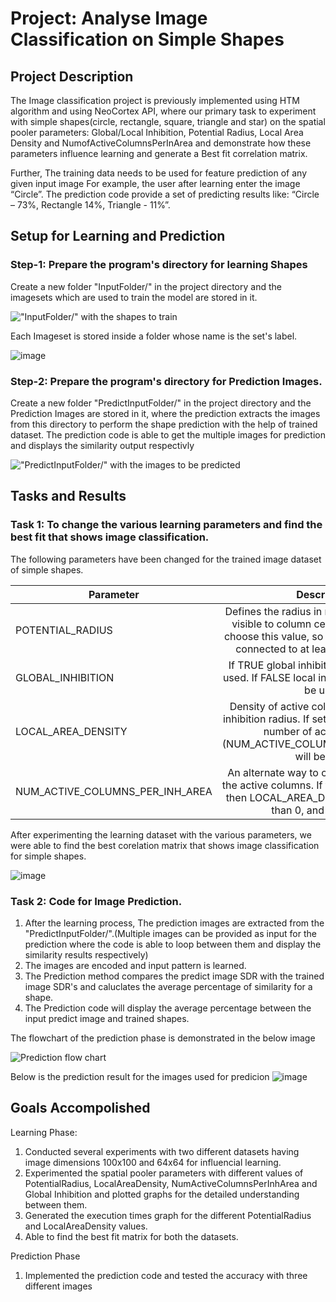 # Project:	Analyse Image Classification on Simple Shapes

## Project Description

The Image classification project is previously implemented using HTM algorithm and using NeoCortex API, where our primary task to experiment with simple shapes(circle, rectangle, square, triangle and star) on the spatial pooler parameters: Global/Local Inhibition, Potential Radius, Local Area Density and NumofActiveColumnsPerInArea and demonstrate how these parameters influence learning and generate a Best fit correlation matrix.

Further, The training data needs to be used for feature prediction of any given input image For example, the user after learning enter the image “Circle”. The prediction code provide a set of predicting results like: “Circle – 73%, Rectangle 14%, Triangle - 11%”.

 ## Setup for Learning and Prediction
 
 ### Step-1: Prepare the program's directory for learning Shapes
 
 Create a new folder "InputFolder/" in the project directory and the imagesets which are used to train the model are stored in it.
 
!["InputFolder/" with the shapes to train](https://user-images.githubusercontent.com/46021672/158034659-5e2c7221-f513-4c6d-b59b-5e78a8107aa6.png)

 Each Imageset is stored inside a folder whose name is the set's label.
 
![image](https://user-images.githubusercontent.com/46021672/160381920-728ba2af-41d8-4802-8ab3-9c7d1c85ceeb.png)


### Step-2: Prepare the program's directory for Prediction Images.
 
 Create a new folder "PredictInputFolder/" in the project directory and the Prediction Images are stored in it, where the prediction extracts the images from this directory to perform the shape prediction with the help of trained dataset. The prediction code is able to get the multiple images for prediction and displays the similarity output respectivly

 !["PredictInputFolder/" with the images to be predicted](https://user-images.githubusercontent.com/46021672/160382423-71dd000e-1a1b-41e3-9475-27324acb0027.png)


## Tasks and Results

### Task 1: To change the various learning parameters and find the best fit that shows image classification. 

The following parameters have been changed for the trained image dataset of simple shapes. 

| Parameter       | Description         |
| ------------- |:-------------:|
| POTENTIAL_RADIUS      |Defines the radius in number of input cells visible to column cells. It is important to choose this value, so every input neuron is connected to at least a single column. |
| GLOBAL_INHIBITION      |If TRUE global inhibition algorithm will be used. If FALSE local inhibition algorithm will be used. |
| LOCAL_AREA_DENSITY      |Density of active columns inside of local inhibition radius. If set on value < 0, explicit number of active columns (NUM_ACTIVE_COLUMNS_PER_INH_AREA) will be used. |
| NUM_ACTIVE_COLUMNS_PER_INH_AREA     |An alternate way to control the density of the active columns. If this value is specified then LOCAL_AREA_DENSITY must be less than 0, and vice versa. |

After experimenting the learning dataset with the various parameters, we were able to find the best corelation matrix that shows image classification for simple shapes.

![image](https://user-images.githubusercontent.com/46021672/160382630-693460de-1555-4d83-b699-a39fa6a92120.png)

### Task 2: Code for Image Prediction. 

1. After the learning process, The prediction images are extracted from the "PredictInputFolder/".(Multiple images can be provided as input for the prediction where the code is able to loop between them and display the similarity results respectively)
2. The images are encoded and input pattern is learned.
3. The Prediction method compares the predict image SDR with the trained image SDR's and caluclates the average percentage of similarity for a shape.
4. The Prediction code will display the average percentage between the input predict image and trained shapes.

The flowchart of the prediction phase is demonstrated in the below image

![Prediction flow chart](https://user-images.githubusercontent.com/46021672/160383599-a8f1d0c7-a625-49c5-81eb-1ca9a9ecc5d6.png)

Below is the prediction result for the images used for predicion
![image](https://user-images.githubusercontent.com/46021672/160382681-f7732727-69f4-4dc2-acc0-363e5ee990b2.png)


## Goals Accompolished

Learning Phase:
1. Conducted several experiments with two different datasets having image dimensions 100x100 and 64x64 for influencial learning.
2. Experimented the spatial pooler parameters with different values of PotentialRadius, LocalAreaDensity, NumActiveColumnsPerInhArea and Global Inhibition and plotted graphs for the detailed understanding between them. 
3. Generated the execution times graph for the different PotentialRadius and LocalAreaDensity values.
4. Able to find the best fit matrix for both the datasets.

Prediction Phase
1. Implemented the prediction code and tested the accuracy with three different images
